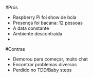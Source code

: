 #Prós
 - Raspberry Pi foi show de bola
 - Presença foi bacana: 12 pessoas
 - A data constante
 - Ambiente descontraída
 - 

#Contras
 - Demorou para começar, muito chat
 - Encontrar problemas diversos
 - Perdido no TDD/Baby steps